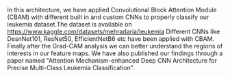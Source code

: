 
In this architecture, we have applied Convolutional Block Attention Module (CBAM) with different built in and custom CNNs to properly classify our leukemia dataset.The dataset is available on https://www.kaggle.com/datasets/mehradaria/leukemia
Different CNNs like DesnNet101, ResNet50, EfficientNetB6 etc have been applied with CBAM. Finally after the Grad-CAM analysis we can better understand the regions of interests in our feature maps. We have also published our findings through a paper named 
"Attention Mechanism-enhanced Deep CNN Architecture for Precise Multi-Class Leukemia Classification".
